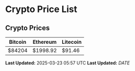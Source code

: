 # Crypto Price List

## Crypto Prices
| Bitcoin | Ethereum | Litecoin |
| ------- | -------- | -------- |
| $84204 | $1998.92 | $91.46 |
**Last Updated:** 2025-03-23 05:57 UTC
**Last Updated:** $DATE$
